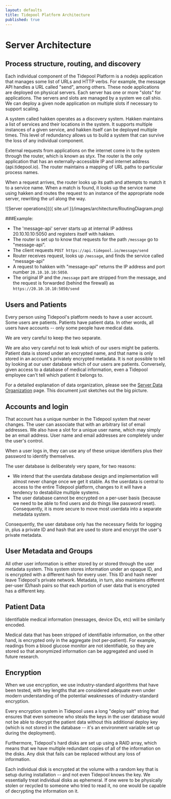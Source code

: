 ```yaml
---
layout: defaults
title: Tidepool Platform Architecture
published: true
---
```

# Server Architecture

## Process structure, routing, and discovery

Each individual component of the Tidepool Platform is a nodejs application that manages some list of URLs and HTTP verbs. For example, the message API handles a URL called "send", among others. These node applications are deployed on physical servers. Each server has one or more "slots" for applications. The servers and slots are managed by a system we call shio. We can deploy a given node application on multiple slots if necessary to support scaling.

A system called hakken operates as a discovery system. Hakken maintains a list of services and their locations in the system. It supports multiple instances of a given service, and hakken itself can be deployed multiple times. This level of redundancy allows us to build a system that can survive the loss of any individual component.

External requests from applications on the internet come in to the system through the router, which is known as styx. The router is the only application that has an externally-accessible IP and internet address (api.tidepool.io). The router maintains a mapping of URL paths to particular process names.

When a request arrives, the router looks up its path and attempts to match it to a service name. When a match is found, it looks up the service name using hakken and routes the request to an instance of the appropriate node server, rewriting the url along the way.

![Server operations]({{ site.url }}/images/architecture/RoutingDiagram.png)

###Example:
* The 'message-api' server starts up at internal IP address 20.10.10.10:5050 and registers itself with hakken.
* The router is set up to know that requests for the path ```/message``` go to "message-api".
* The client requests ```POST https://api.tidepool.io/message/send```
* Router receives request, looks up ```/message```, and finds the service called "message-api"
* A request to hakken with "message-api" returns the IP address and port number ```20.10.10.10:5050```.
* The original IP and the ```/message``` part are stripped from the message, and the request is forwarded (behind the firewall) as ```https://20.10.10.10:5050/send```


## Users and Patients
Every person using Tidepool's platform needs to have a user account. Some users are patients. Patients have patient data. In other words, all users have accounts -- only some people have medical data.

We are very careful to keep the two separate. 

We are also very careful not to leak which of our users might be patients. Patient data is stored under an encrypted name, and that name is only stored in an account's privately encrypted metadata. It is not possible to tell by looking at our user database which of our users are patients. Conversely, given access to a database of medical information, even a Tidepool employee can't tell which patient it belongs to.

For a detailed explanation of data organization, please see the [Server Data Organization](ServerDataOrganization.html) page. This document just sketches out the big picture.

## Accounts and login
That account has a unique number in the Tidepool system that never changes. The user can associate that with an arbitrary list of email addresses. We also have a slot for a unique user name, which may simply be an email address. User name and email addresses are completely under the user's control.

When a user logs in, they can use any of these unique identifiers plus their password to identify themselves.

The user database is deliberately very spare, for two reasons:

* We intend that the userdata database design and implementation will almost never change once we get it stable. As the userdata is central to access to the entire Tidepool platform, changes to it will have a tendency to destabilize multiple systems.
* The user database cannot be encrypted on a per-user basis (because we need to be able to find users and do things like password reset). Consequently, it is more secure to move most userdata into a separate metadata system.

Consequently, the user database only has the necessary fields for logging in, plus a private ID and hash that are used to store and encrypt the user's private metadata.

## User Metadata and Groups

All other user information is either stored by or stored through the user metadata system. This system stores information under an opaque ID, and is encrypted with a different hash for every user. This ID and hash never leave Tidepool's private network. Metadata, in turn, also maintains different per-user ID/hash pairs so that each portion of user data that is encrypted has a different key.

## Patient Data
Identifiable medical information (messages, device IDs, etc) will be similarly encoded.

Medical data that has been stripped of identifiable information, on the other hand, is encrypted only in the aggregate (not per-patient). For example, readings from a blood glucose monitor are not identifiable, so they are stored so that anonymized information can be aggregated and used in future research.

## Encryption

When we use encryption, we use industry-standard algorithms that have been tested, with key lengths that are considered adequate even under modern understanding of the potential weaknesses of industry-standard encryption. 

Every encryption system in Tidepool uses a long "deploy salt" string that ensures that even someone who steals the keys in the user database would not be able to decrypt the patient data without this additional deploy key (which is not stored in the database -- it's an environment variable set up during the deployment).

Furthermore, Tidepool's hard disks are set up using a RAID array, which means that we have multiple redundant copies of all of the information on the disks. Any disk that fails can be replaced without any loss of information.

Each individual disk is encrypted at the volume with a random key that is setup during installation -- and not even Tidepool knows the key. We essentially treat individual disks as ephemeral. If one were to be physically stolen or recycled to someone who tried to read it, no one would be capable of decrypting the information on it.

